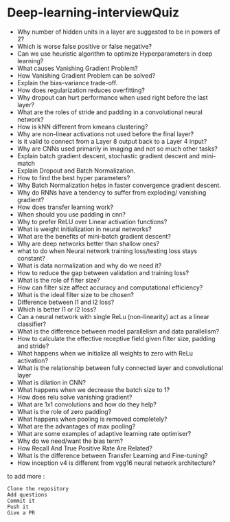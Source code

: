 # Deep-learning-interviewQuiz

* Why number of hidden units in a layer are suggested to be in powers of 2?
* Which is worse false positive or false negative?
* Can we use heuristic algorithm to optimize Hyperparameters in deep learning?
* What causes Vanishing Gradient Problem?
* How Vanishing Gradient Problem can be solved?
* Explain the bias-variance trade-off.
* How does regularization reduces overfitting?
* Why​ ​dropout can hurt performance when used right before the last layer?
* What are the roles of stride and padding in a convolutional neural network?
* How is kNN different from kmeans clustering?
* Why are non-linear activations not used before the final layer?
* Is it valid to connect from a Layer 8 output back to a Layer 4 input?
* Why are CNNs used primarily in imaging and not so much other tasks?
* Explain batch gradient descent, stochastic gradient descent and mini-match
* Explain Dropout and Batch Normalization.
* How to find the best hyper parameters?
* Why Batch Normalization helps in faster convergence gradient descent.
* Why do RNNs have a tendency to suffer from exploding/ vanishing gradient?
* How does transfer learning work?
* When should you use padding in cnn?
* Why to prefer ReLU over Linear activation functions?
* What is weight initialization in neural networks?
* What are the benefits of mini-batch gradient descent?
* Why are deep networks better than shallow ones?
* what to do when Neural network training loss/testing loss
stays constant?
* What is data normalization and why do we need it?
* How to reduce the gap between validation and training loss?
* What is the role of filter size?
* How can filter size affect accuracy and computational
efficiency?
* What is the ideal filter size to be chosen?
* Difference between l1 and l2 loss?
* Which is better l1 or l2 loss?
* Can a neural network with single ReLu (non-linearity) act as a
linear classifier?
* What is the difference between model parallelism and data parallelism?
* How to calculate the effective receptive field given filter size, padding and stride?
* What happens when we initialize all weights to zero with ReLu activation?
* What is the relationship between fully connected layer and convolutional layer
* What is dilation in CNN?
* What happens when we decrease the batch size to 1?
* How does relu solve vanishing gradient?
* What are 1x1 convolutions and how do they help?
* What is the role of zero padding?
* What happens when pooling is removed completely?
* What are the advantages of max pooling?
* What are some examples of adaptive learning rate optimiser?
* Why do we need/want the bias term?
* How Recall And True Positive Rate Are Related?
* What is the difference between Transfer Learning and
Fine-tuning?
* How inception v4 is different from vgg16 neural network architecture?

to add more :

    Clone the repository
    Add questions
    Commit it
    Push it
    Give a PR

